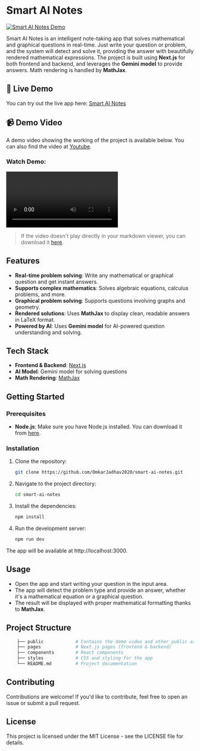 # Smart AI Notes

[![Smart AI Notes Demo](https://img.shields.io/badge/Demo-Live%20App-brightgreen)](https://smart-ai-notes.vercel.app/)

Smart AI Notes is an intelligent note-taking app that solves mathematical and graphical questions in real-time. Just write your question or problem, and the system will detect and solve it, providing the answer with beautifully rendered mathematical expressions. The project is built using **Next.js** for both frontend and backend, and leverages the **Gemini model** to provide answers. Math rendering is handled by **MathJax**.

## 🚀 Live Demo
You can try out the live app here: [Smart AI Notes](https://smart-ai-notes.vercel.app/)

## 📹 Demo Video
A demo video showing the working of the project is available below. You can also find the video at [Youtube](https://youtu.be/jN0tGNHqr6w).

### Watch Demo:
![Smart AI Notes Demo](./public/demo.mp4)

> If the video doesn't play directly in your markdown viewer, you can download it [here](./public/demo.mp4).

## Features
- **Real-time problem solving**: Write any mathematical or graphical question and get instant answers.
- **Supports complex mathematics**: Solves algebraic equations, calculus problems, and more.
- **Graphical problem solving**: Supports questions involving graphs and geometry.
- **Rendered solutions**: Uses **MathJax** to display clean, readable answers in LaTeX format.
- **Powered by AI**: Uses **Gemini model** for AI-powered question understanding and solving.

## Tech Stack
- **Frontend & Backend**: [Next.js](https://nextjs.org/)
- **AI Model**: Gemini model for solving questions
- **Math Rendering**: [MathJax](https://www.mathjax.org/)

## Getting Started

### Prerequisites
- **Node.js**: Make sure you have Node.js installed. You can download it from [here](https://nodejs.org/).

### Installation
1. Clone the repository:
   ```bash
   git clone https://github.com/OmkarJadhav2020/smart-ai-notes.git
2. Navigate to the project directory:
    ```bash
    cd smart-ai-notes
3. Install the dependencies:
    ```bash
    npm install
4. Run the development server:
    ```bash
    npm run dev
The app will be available at http://localhost:3000.

## Usage
- Open the app and start writing your question in the input area.
- The app will detect the problem type and provide an answer, whether it's a mathematical equation or a graphical question.
- The result will be displayed with proper mathematical formatting thanks to **MathJax**.

## Project Structure
```bash
    ├── public            # Contains the demo video and other public assets
    ├── pages             # Next.js pages (frontend & backend)
    ├── components        # React components
    ├── styles            # CSS and styling for the app
    └── README.md         # Project documentation
```
## Contributing
Contributions are welcome! If you'd like to contribute, feel free to open an issue or submit a pull request.

## License
This project is licensed under the MIT License - see the LICENSE file for details.